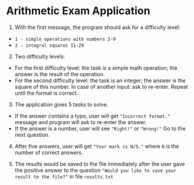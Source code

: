 Arithmetic Exam Application
=================
1) With the first message, the program should ask for a difficulty level:
* `1 - simple operations with numbers 2-9`
* `2 - integral squares 11-29`
2) Two difficulty levels:
- For the first difficulty level: the task is a simple math operation; the answer is the result of the operation.
- For the second difficulty level: the task is an integer; the answer is the square of this number.
In case of another input: ask to re-enter. Repeat until the format is correct.

3) The application gives 5 tasks to solve.

- If the answer contains a typo, user will get `"Incorrect format."` message and program will ask to re-enter the answer. 
- If the answer is a number, user will see `"Right!"` or `"Wrong!"` Go to the next question.

4) After five answers, user will get `"Your mark is N/5."` where `N` is the number of correct answers.


5) The results would be saved to the file immediately after the user gave the positive answer to the question `"Would you like to save your result to the file?"`
in file `results.txt` 
